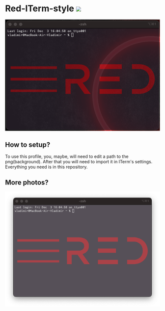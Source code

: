 # Red-ITerm-style ![](https://img.shields.io/apm/l/vim-mode)

![plot](./Screenshots/1.png)

## How to setup?

To use this profile, you, maybe, will need to edit a path to the png(background). After that you will need to import it in ITerm's settings. Everything you need is in this repository.

## More photos?

![plot](./Screenshots/2.png)

